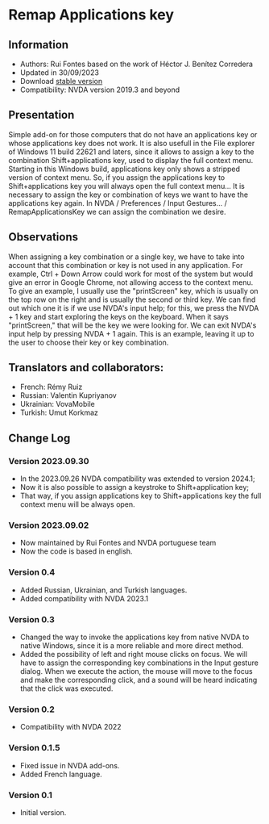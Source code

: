# Remap Applications key


## Information
* Authors: Rui Fontes based on the work of Héctor J. Benítez Corredera
* Updated in 30/09/2023
* Download [stable version][1]
* Compatibility: NVDA version 2019.3 and beyond


## Presentation
Simple add-on for those computers that do not have an applications key or whose applications key does not work.
It is also usefull in the File explorer of Windows 11 build 22621 and laters, since it allows to assign a key to the combination Shift+applications key, used to display the full context menu. Starting in this Windows build, applications key only shows a stripped version of context menu.
So, if you assign the applications key to Shift+applications key you will always open the full context menu...
It is necessary to assign the key or combination of keys we want to have the applications key again.
In NVDA / Preferences / Input Gestures... / RemapApplicationsKey we can assign the combination we desire.


## Observations
When assigning a key combination or a single key, we have to take into account that this combination or key is not used in any application.
For example, Ctrl + Down Arrow could work for most of the system but would give an error in Google Chrome, not allowing access to the context menu.
To give an example, I usually use the "printScreen" key, which is usually on the top row on the right and is usually the second or third key.
We can find out which one it is if we use NVDA's input help; for this, we press the NVDA + 1 key and start exploring the keys on the keyboard. When it says "printScreen," that will be the key we were looking for. We can exit NVDA's input help by pressing NVDA + 1 again.
This is an example, leaving it up to the user to choose their key or key combination.


## Translators and collaborators:
* French: Rémy Ruiz
* Russian: Valentin Kupriyanov
* Ukrainian: VovaMobile
* Turkish: Umut Korkmaz


## Change Log


### Version 2023.09.30
* In the 2023.09.26 NVDA compatibility was extended to version 2024.1;
* Now it is also possible to assign a keystroke to Shift+application key;
* That way, if you assign applications key to Shift+applications key the full context menu will be always open.


### Version 2023.09.02
* Now maintained by Rui Fontes and NVDA portuguese team
* Now the code is based in english.


### Version 0.4
* Added Russian, Ukrainian, and Turkish languages.
* Added compatibility with NVDA 2023.1


### Version 0.3
* Changed the way to invoke the applications key from native NVDA to native Windows, since it is a more reliable and more direct method.
* Added the possibility of left and right mouse clicks on focus.
We will have to assign the corresponding key combinations in the Input gesture dialog.
When we execute the action, the mouse will move to the focus and make the corresponding click, and a sound will be heard indicating that the click was executed.


### Version 0.2
* Compatibility with NVDA 2022


### Version 0.1.5
* Fixed issue in NVDA add-ons.
* Added French language.


### Version 0.1
* Initial version.

[1]: https://github.com/ruifontes/RemapKeyAplication-para-NVDA/releases/download/2023.09.30/remapApplicationsKey-2023.09.30.nvda-addon
